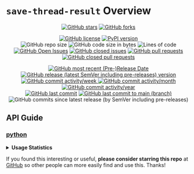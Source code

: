 # `save-thread-result` Overview


<p align="center">
  <a href="https://github.com/Shail-Shouryya/save-thread-result/stargazers"><img alt="GitHub stars" src="https://img.shields.io/github/stars/Shail-Shouryya/save-thread-result?color=yellow&labelColor=black&style=social&logo=github"></a>
  <a href="https://github.com/Shail-Shouryya/save-thread-result/network"><img alt="GitHub forks" src="https://img.shields.io/github/forks/Shail-Shouryya/save-thread-result?color=blue&labelColor=black&style=social&logo=github"></a>
</p>

<p align="center">
  <a href="https://github.com/Shail-Shouryya/save-thread-result/blob/main/LICENSE"><img alt="GitHub license" src="https://img.shields.io/github/license/Shail-Shouryya/save-thread-result?color=brightgreen&labelColor=black"></a>
  <a href="https://pypi.org/project/save-thread-result/"><img alt="PyPI version" src="https://img.shields.io/pypi/v/save-thread-result?&labelColor=black&label=PyPI"></a>
  <br>
  <img alt="GitHub repo size" src="https://img.shields.io/github/repo-size/Shail-Shouryya/save-thread-result?color=purple&labelColor=black">
  <img alt="GitHub code size in bytes" src="https://img.shields.io/github/languages/code-size/Shail-Shouryya/save-thread-result?color=purple&labelColor=black">
  <img alt="Lines of code" src="https://img.shields.io/tokei/lines/github/shail-shouryya/save-thread-result?color=purple&labelColor=black">
  <br>
  <a href="https://github.com/Shail-Shouryya/save-thread-result/issues"><img alt="GitHub Open Issues" src="https://img.shields.io/github/issues/Shail-Shouryya/save-thread-result?color=red&labelColor=black"></a>
  <a href="https://github.com/Shail-Shouryya/save-thread-result/issues?q=is%3Aissue+is%3Aclosed"><img alt="GitHub closed issues" src="https://img.shields.io/github/issues-closed/Shail-Shouryya/save-thread-result?color=darkgreen&labelColor=black"></a>
  <a href="https://github.com/Shail-Shouryya/save-thread-result/pulls"><img alt="GitHub pull requests" src="https://img.shields.io/github/issues-pr/Shail-Shouryya/save-thread-result?color=red&labelColor=black"></a>
  <a href="https://github.com/Shail-Shouryya/save-thread-result/pulls?q=is%3Apr+is%3Aclosed"><img alt="GitHub closed pull requests" src="https://img.shields.io/github/issues-pr-closed/Shail-Shouryya/save-thread-result?color=darkgreen&labelColor=black"></a>
</p>

<p align="center">
  <a href="https://github.com/Shail-Shouryya/save-thread-result/releases/latest"><img alt="GitHub most recent (Pre-)Release Date" src="https://img.shields.io/github/release-date-pre/Shail-Shouryya/save-thread-result?color=blueviolet&labelColor=black&label=most%20recent%20release%20date"></a>
  <br>
  <a href="https://github.com/Shail-Shouryya/save-thread-result/releases"><img alt="GitHub release (latest SemVer including pre-releases) version" src="https://img.shields.io/github/v/release/Shail-Shouryya/save-thread-result?include_prereleases&labelColor=black&label=GitHub%20release%20%28latest%20SemVer%20including%20pre-releases%29&sort=semver"></a>
  <br>
  <a href="http://github.com/Shail-Shouryya/save-thread-result/graphs/commit-activity">
    <img alt="GitHub commit activity/week" src="https://img.shields.io/github/commit-activity/w/Shail-Shouryya/save-thread-result?color=lightgreen&labelColor=black">
    <img alt="GitHub commit activity/month" src="https://img.shields.io/github/commit-activity/m/Shail-Shouryya/save-thread-result?color=lightgreen&labelColor=black">
    <img alt="GitHub commit activity/year" src="https://img.shields.io/github/commit-activity/y/Shail-Shouryya/save-thread-result?color=lightgreen&labelColor=black">
  </a>
  <br>
  <a href="https://github.com/Shail-Shouryya/save-thread-result/branches"><img alt="GitHub last commit" src="https://img.shields.io/github/last-commit/Shail-Shouryya/save-thread-result?color=pink&labelColor=black"></a>
  <a href="https://github.com/Shail-Shouryya/save-thread-result/commits/main"><img alt="GitHub last commit to main (branch)" src="https://img.shields.io/github/last-commit/Shail-Shouryya/save-thread-result/main?color=pink&labelColor=black&label=last%20commit%20to%20main"></a>
  <img alt="GitHub commits since latest release (by SemVer including pre-releases)" src="https://img.shields.io/github/commits-since/Shail-Shouryya/save-thread-result/latest/main?color=pink&labelColor=black&include_prereleases">
</p>

## API Guide
### [python](https://github.com/Shail-Shouryya/save-thread-result/tree/main/python)

<details>
  <summary><b>Usage Statistics</b></summary>

- [PePy](https://pepy.tech/project/save-thread-result)
- [PyPi Stats](https://pypistats.org/packages/save-thread-result)
<p>
   <a href="https://pypistats.org/packages/save-thread-result"><img alt="PyPI - Daily Downloads" src="https://img.shields.io/pypi/dd/save-thread-result?labelColor=black&color=blue&label=PyPI%20downloads%20%28excludes%20mirrors%29" width="275"></a>
  <a href="https://pypistats.org/packages/save-thread-result"><img alt="PyPI - Weekly Downloads" src="https://img.shields.io/pypi/dw/save-thread-result?labelColor=black&color=yellow&label=PyPI%20downloads%20%28excludes%20mirrors%29"width="275"></a>
  <a href="https://pypistats.org/packages/save-thread-result"><img alt="PyPI - Monthly Downloads" src="https://img.shields.io/pypi/dm/save-thread-result?labelColor=black&color=blue&label=PyPI%20downloads%20%28excludes%20mirrors%29"width="275"></a>
  <br>
  <a href="https://pepy.tech/project/save-thread-result"><img alt="PePY Weekly Downloads" src="https://static.pepy.tech/personalized-badge/save-thread-result?period=week&units=international_system&left_color=black&right_color=yellow&left_text=PePY%20Downloads/week%20%28includes%20mirrors%29" width="275"></a>
  <a href="https://pepy.tech/project/save-thread-result"><img alt="PePY Monthly Downloads" src="https://static.pepy.tech/personalized-badge/save-thread-result?period=month&units=international_system&left_color=black&right_color=blue&left_text=PePY%20Downloads/month%20%28includes%20mirrors%29" width="275"></a>
  <a href="https://pepy.tech/project/save-thread-result"><img alt="PePY Total Downloads" src="https://static.pepy.tech/personalized-badge/save-thread-result?period=total&units=international_system&left_color=black&right_color=yellow&left_text=PePY%20Downloads%20Total%20%28includes%20mirrors%29" width="275"></a>
  <br>
  <img alt="GitHub release (latest by SemVer including pre-releases) downloads" src="https://img.shields.io/github/downloads-pre/Shail-Shouryya/save-thread-result/latest/total?labelColor=black&label=GitHub%20release%20%28latest%20by%20SemVer%20including%20pre-releases%29%20downloads%40latest">
</p>
</details>

If you found this interesting or useful, **please consider starring this repo** at [GitHub](https://github.com/Shail-Shouryya/save-thread-result) so other people can more easily find and use this. Thanks!
